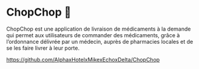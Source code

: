 # ChopChop 🐰

ChopChop est une application de livraison de médicaments à la demande qui permet aux utilisateurs de commander des médicaments, grâce à l’ordonnance délivrée par un médecin, auprès de pharmacies locales et de se les faire livrer à leur porte. 

https://github.com/AlphaxHotelxMikexEchoxDelta/ChopChop
